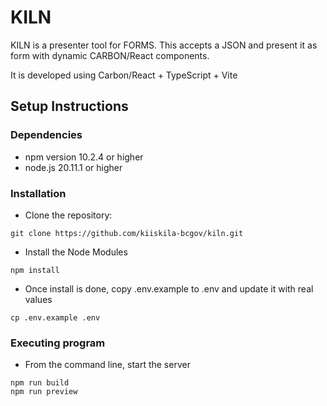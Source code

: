 # KILN

KILN is a presenter tool for FORMS. This accepts a JSON and present it as form with dynamic CARBON/React components.

It is developed using Carbon/React + TypeScript + Vite

## Setup Instructions

### Dependencies

- npm version 10.2.4 or higher
- node.js 20.11.1 or higher

### Installation

- Clone the repository:

```
git clone https://github.com/kiiskila-bcgov/kiln.git

```

- Install the Node Modules

```
npm install
```

- Once install is done, copy .env.example to .env and update it with real values

```
cp .env.example .env
```

### Executing program

- From the command line, start the server

```
npm run build
npm run preview
```
